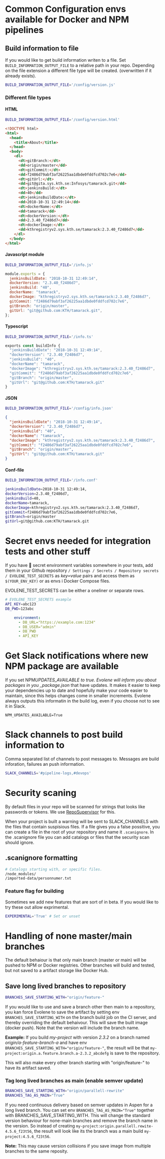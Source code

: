# Common Configuration envs available for Docker and NPM pipelines

## Build information to file

If you would like to get build information writen to a file. Set `BUILD_INFORMATION_OUTPUT_FILE` to a relative path
in your repo. Depending on the file extension a different file type will be created. (overwritten if it already exists).

```bash
BUILD_INFORMATION_OUTPUT_FILE='/config/version.js'
```

### Different file types

#### HTML

```bash
BUILD_INFORMATION_OUTPUT_FILE='/config/version.html'
```

```html
<!DOCTYPE html>
<html>
  <head>
    <title>About</title>
  </head>
  <body>
    <dl>
      <dt>gitBranch:</dt>
      <dd>origin/master</dd>
      <dt>gitCommit:</dt>
      <dd>f2486d79abf3af26225aa1dbde0fddfcd702c7e6</dd>
      <dt>gitUrl:</dt>
      <dd>git@gita.sys.kth.se:Infosys/tamarack.git</dd>
      <dt>jenkinsBuild:</dt>
      <dd>40</dd>
      <dt>jenkinsBuildDate:</dt>
      <dd>2018-10-31 12:49:14</dd>
      <dt>dockerName:</dt>
      <dd>tamarack</dd>
      <dt>dockerVersion:</dt>
      <dd>2.3.40_f2486d7</dd>
      <dt>dockerImage:</dt>
      <dd>kthregistryv2.sys.kth.se/tamarack:2.3.40_f2486d7</dd>
    </dl>
  </body>
</html>
```

#### Javascript module

```bash
BUILD_INFORMATION_OUTPUT_FILE='/info.js'
```

```javascript
module.exports = {
  jenkinsBuildDate: "2018-10-31 12:49:14",
  dockerVersion: "2.3.40_f2486d7",
  jenkinsBuild: "40",
  dockerName: "tamarack",
  dockerImage: "kthregistryv2.sys.kth.se/tamarack:2.3.40_f2486d7",
  gitCommit: "f2486d79abf3af26225aa1dbde0fddfcd702c7e6",
  gitBranch: "origin/master",
  gitUrl: "git@github.com:KTH/tamarack.git",
};
```

#### Typescript

```bash
BUILD_INFORMATION_OUTPUT_FILE='/info.ts'
```

```javascript
exports const buildInfo {
  "jenkinsBuildDate": "2018-10-31 12:49:14",
  "dockerVersion": "2.3.40_f2486d7",
  "jenkinsBuild": "40",
  "dockerName": "tamarack",
  "dockerImage": "kthregistryv2.sys.kth.se/tamarack:2.3.40_f2486d7",
  "gitCommit": "f2486d79abf3af26225aa1dbde0fddfcd702c7e6",
  "gitBranch": "origin/master",
  "gitUrl": "git@github.com:KTH/tamarack.git"
}
```

#### JSON

```bash
BUILD_INFORMATION_OUTPUT_FILE='/config/info.json'
```

```json
{
  "jenkinsBuildDate": "2018-10-31 12:49:14",
  "dockerVersion": "2.3.40_f2486d7",
  "jenkinsBuild": "40",
  "dockerName": "tamarack",
  "dockerImage": "kthregistryv2.sys.kth.se/tamarack:2.3.40_f2486d7",
  "gitCommit": "f2486d79abf3af26225aa1dbde0fddfcd702c7e6",
  "gitBranch": "origin/master",
  "gitUrl": "git@github.com:KTH/tamarack.git"
}
```

#### Conf-file

```bash
BUILD_INFORMATION_OUTPUT_FILE='/info.conf'
```

```bash
jenkinsBuildDate=2018-10-31 12:49:14,
dockerVersion=2.3.40_f2486d7,
jenkinsBuild=40,
dockerName=tamarack,
dockerImage=kthregistryv2.sys.kth.se/tamarack:2.3.40_f2486d7,
gitCommit=f2486d79abf3af26225aa1dbde0fddfcd702c7e6,
gitBranch=origin/master
gitUrl=git@github.com:KTH/tamarack.git
```

# Secret envs needed for integration tests and other stuff

If you have 🔑 secret environment variables somewhere in your tests, add them in your Github repository `/ Settings / Secrets / Repository secrets / EVOLENE_TEST_SECRETS` as _key=value_ pairs and access them as `$(YOUR_ENV_KEY)` or as envs i Docker Compose files.

EVOLENE_TEST_SECRETS can be either a oneliner or separate rows.

```bash
# EVOLENE_TEST_SECRETS example
API_KEY=abc123
DB_PWD=123abc
```

```yaml
    environment:
      - DB_URL="https://example.com:1234"
      - DB_USER="admin"
      - DB_PWD
      - API_KEY
```


# Get Slack notifications where new NPM package are available

If you set NPM*UPDATES_AVAILABLE to true. Evolene will inform you about
packages in you \_package.json* that have updates. It makes it easier to
keep your dependencies up to date and hopefully make your code easier
to maintain, since this helps changes come in smaller increments.
Evolene always outputs this informatin in the build log, even if you
choose not to see it in Slack.

`NPM_UPDATES_AVAILABLE=True`

# Slack channels to post build information to

Comma separated list of channels to post messages to. Messages are build inforation,
failures an push information.

```bash
SLACK_CHANNELS='#pipeline-logs,#devops'
```

# Security scaning

By default files in your repo will be scanned for strings that looks like passwords or tokens. We use [RepoSupervisor](https://github.com/auth0/repo-supervisor/) for this.

When your project is built a warning will be sent to SLACK_CHANNELS with the files that contain suspisious files. If a file gives you a false possitive, you can create a file in the root of your repository and name it `.scanignore`. In the .scanignore file you can add catalogs or files that the security scan should ignore.

## .scanignore formatting

```bash
# Catalogs starting with, or specific files.
/node_modules/
/imported-data/personnumer.txt
```

### Feature flag for building

Sometimes we add new features that are sort of in beta. If you would like to try these out allow
exprimental.

```bash
EXPERIMENTAL='True' # Set or unset
```

# Handling of none master/main branches

The default behaiour is that only main branch (master or main) will be pushed to NPM or Docker registries. Other branches will build and tested, but not saved to a artifact storage like Docker Hub.

## Save long lived branches to repository

```bash
BRANCHES_SAVE_STARTING_WITH="origin/feature-"
```

If you would like to use and save a branch other then main to a repository, you kan force Evolene to save the artifact by setting env `BRANCHES_SAVE_STARTING_WITH` on the branch build job on the CI server, and thereby overriding the default behaivour. This will save the built image (docker push). Note that the version will include the branch name.

**Example:** If you build _my-project_ with version _2.3.2_ on a branch named _origin/a-feature-branch-a_ and have env `BRANCHES_SAVE_STARTING_WITH="origin/feature-"`, the result will be that `my-project:origin.a.feature.branch.a-2.3.2_abcdefg` is save to the repository.

This will also make every other branch starting with "origin/feature-" to have its artifact saved.

### Tag long lived branches as main (enable semver update)

```bash
BRANCHES_SAVE_STARTING_WITH="origin/parallell-rewrite"
BRANCHES_TAG_AS_MAIN="True"
```

If you need continuous delivery based on semver updates in Aspen for a long lived branch. You can set env `BRANCHES_TAG_AS_MAIN="True"` together with BRANCHES_SAVE_STARTING_WITH. This will change the standard version behaviour for none-main branches and remove the branch name in the version. So instead of creating `my-project:origin.parallell.rewite-4.5.6_f23t56`, the result will look like its the branch was a main build `my-project:4.5.6_f23t56`.

**Note:** This may cause version collisions if you save image from multiple branches to the same reposity.
